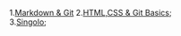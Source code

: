 1.[Markdown & Git](https://Serg051977.github.io/rsschool-cv/cv) 
2.[HTML,CSS & Git Basics](https://Serg051977.github.io/rsschool-cv/index.html);  
3.[Singolo](https://serg051977.github.io/singolo/index.html);
 
